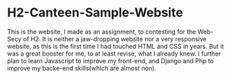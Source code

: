 # H2-Canteen-Sample-Website
This is the website, I made as an assignment, to contesting for the Web-Secy of H2. It is neither a jaw-dropping website nor a very responsive website, as this is the first time I had touched HTML and CSS in years. But it was a great booster for me, to at least revise, what I already knew.
I further plan to learn Javascript to improve my front-end, and Django and Php to improve my backe-end skills(which are almost non). 
